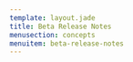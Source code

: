 ```yaml
---
template: layout.jade
title: Beta Release Notes
menusection: concepts
menuitem: beta-release-notes
---
```



